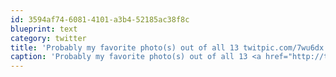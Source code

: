 ```yaml
---
id: 3594af74-6081-4101-a3b4-52185ac38f8c
blueprint: text
category: twitter
title: 'Probably my favorite photo(s) out of all 13 twitpic.com/7wu6dx'
caption: 'Probably my favorite photo(s) out of all 13 <a href="http://twitpic.com/7wu6dx" title="http://twitpic.com/7wu6dx" class="link link_untco">twitpic.com/7wu6dx</a>'
---
```

